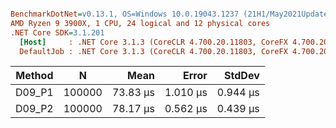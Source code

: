 ``` ini

BenchmarkDotNet=v0.13.1, OS=Windows 10.0.19043.1237 (21H1/May2021Update)
AMD Ryzen 9 3900X, 1 CPU, 24 logical and 12 physical cores
.NET Core SDK=3.1.201
  [Host]     : .NET Core 3.1.3 (CoreCLR 4.700.20.11803, CoreFX 4.700.20.12001), X64 RyuJIT
  DefaultJob : .NET Core 3.1.3 (CoreCLR 4.700.20.11803, CoreFX 4.700.20.12001), X64 RyuJIT


```
| Method |      N |     Mean |    Error |   StdDev |
|------- |------- |---------:|---------:|---------:|
| D09_P1 | 100000 | 73.83 μs | 1.010 μs | 0.944 μs |
| D09_P2 | 100000 | 78.17 μs | 0.562 μs | 0.439 μs |
